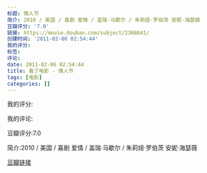 ```yaml
---
标题: 情人节
简介: 2010 / 美国 / 喜剧 爱情 / 盖瑞·马歇尔 / 朱莉娅·罗伯茨 安妮·海瑟薇
豆瓣评分: '7.0'
链接: https://movie.douban.com/subject/2368641/
创建时间: '2011-02-06 02:54:44'
我的评分:
标签:
评论:
date: 2011-02-06 02:54:44
title: 看了电影 - 情人节
tags: [电影]
categories: []
---
```


我的评分:

我的评论:

豆瓣评分:7.0

简介:2010 / 美国 / 喜剧 爱情 / 盖瑞·马歇尔 / 朱莉娅·罗伯茨 安妮·海瑟薇

[豆瓣链接](https://movie.douban.com/subject/2368641/)

